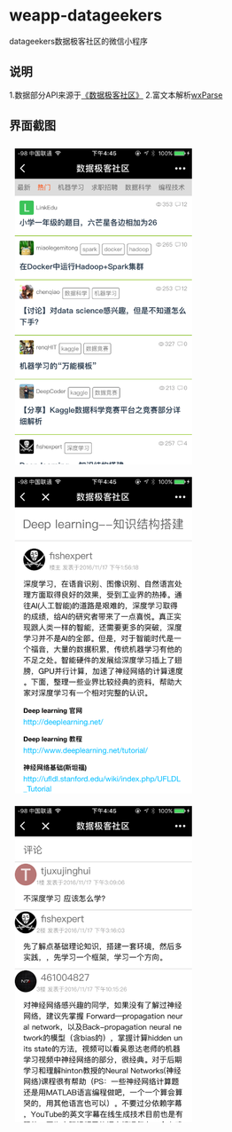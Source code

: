 # weapp-datageekers
datageekers数据极客社区的微信小程序

## 说明

1.数据部分API来源于[《数据极客社区》](https://www.datageekers.com/)
2.富文本解析[wxParse](https://github.com/icindy/wxParse)




## 界面截图

<img style="margin:10px" width="320" src="screenshots/demo1.PNG" alt="首页">
<img style="margin:10px" width="320" src="screenshots/demo2.PNG" alt="内容页">
<img style="margin:10px" width="320" src="screenshots/demo3.PNG" alt="评论列表">
